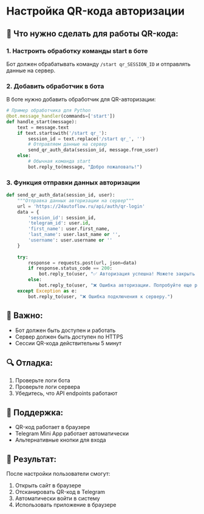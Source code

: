 # Настройка QR-кода авторизации

## 🔧 **Что нужно сделать для работы QR-кода:**

### 1. **Настроить обработку команды start в боте**

Бот должен обрабатывать команду `/start qr_SESSION_ID` и отправлять данные на сервер.

### 2. **Добавить обработчик в бота**

В боте нужно добавить обработчик для QR-авторизации:

```python
# Пример обработчика для Python
@bot.message_handler(commands=['start'])
def handle_start(message):
    text = message.text
    if text.startswith('/start qr_'):
        session_id = text.replace('/start qr_', '')
        # Отправляем данные на сервер
        send_qr_auth_data(session_id, message.from_user)
    else:
        # Обычная команда start
        bot.reply_to(message, "Добро пожаловать!")
```

### 3. **Функция отправки данных авторизации**

```python
def send_qr_auth_data(session_id, user):
    """Отправка данных авторизации на сервер"""
    url = 'https://24autoflow.ru/api/auth/qr-login'
    data = {
        'session_id': session_id,
        'telegram_id': user.id,
        'first_name': user.first_name,
        'last_name': user.last_name or '',
        'username': user.username or ''
    }
    
    try:
        response = requests.post(url, json=data)
        if response.status_code == 200:
            bot.reply_to(user, "✅ Авторизация успешна! Можете закрыть это окно.")
        else:
            bot.reply_to(user, "❌ Ошибка авторизации. Попробуйте еще раз.")
    except Exception as e:
        bot.reply_to(user, "❌ Ошибка подключения к серверу.")
```

## 🚨 **Важно:**

- Бот должен быть доступен и работать
- Сервер должен быть доступен по HTTPS
- Сессии QR-кода действительны 5 минут

## 🔍 **Отладка:**

1. Проверьте логи бота
2. Проверьте логи сервера
3. Убедитесь, что API endpoints работают

## 📱 **Поддержка:**

- QR-код работает в браузере
- Telegram Mini App работает автоматически
- Альтернативные кнопки для входа

## 🎯 **Результат:**

После настройки пользователи смогут:
1. Открыть сайт в браузере
2. Отсканировать QR-код в Telegram
3. Автоматически войти в систему
4. Использовать приложение в браузере
